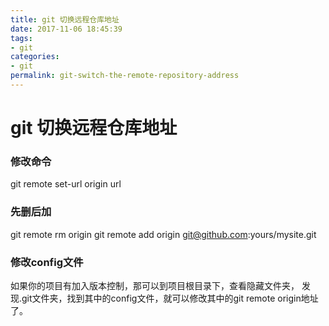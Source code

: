 ```yaml
---
title: git 切换远程仓库地址
date: 2017-11-06 18:45:39
tags: 
- git
categories:
- git
permalink: git-switch-the-remote-repository-address
---
```


git 切换远程仓库地址
====

### 修改命令

git remote set-url origin url

### 先删后加

git remote rm origin
git remote add origin git@github.com:yours/mysite.git

### 修改config文件

如果你的项目有加入版本控制，那可以到项目根目录下，查看隐藏文件夹， 
发现.git文件夹，找到其中的config文件，就可以修改其中的git remote origin地址了。

